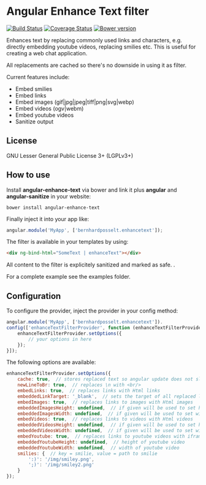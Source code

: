 # Angular Enhance Text filter

[![Build Status](https://travis-ci.org/Raydiation/angular-enhance-text.png?branch=master)](https://travis-ci.org/Raydiation/angular-enhance-text)
[![Coverage Status](https://coveralls.io/repos/Raydiation/angular-enhance-text/badge.png?branch=master)](https://coveralls.io/r/Raydiation/angular-enhance-text?branch=master)
[![Bower version](https://badge.fury.io/bo/angular-enhance-text.png)](http://badge.fury.io/bo/angular-enhance-text)

Enhances text by replacing commonly used links and characters, e.g. directly embedding youtube videos, replacing smilies etc. This is useful for creating a web chat application. 

All replacements are cached so there's no downside in using it as filter.

Current features include: 

* Embed smilies
* Embed links
* Embed images (gif|jpg|jpeg|tiff|png|svg|webp)
* Embed videos (ogv|webm)
* Embed youtube videos
* Sanitize output

## License
GNU Lesser General Public License 3+ (LGPLv3+)

## How to use
Install **angular-enhance-text** via bower and link it plus **angular** and **angular-sanitize** in your website:
    
    bower install angular-enhance-text

Finally inject it into your app like:
    
```javascript
angular.module('MyApp', ['bernhardposselt.enhancetext']);
```

The filter is available in your templates by using:

```html
<div ng-bind-html="SomeText | enhanceText"></div>
```

All content to the filter is explicitely sanitized and marked as safe.
.

For a complete example see the examples folder.

## Configuration

To configure the provider, inject the provider in your config method:
    
```javascript
angular.module('MyApp', ['bernhardposselt.enhancetext']).
config(['enhanceTextFilterProvider', function (enhanceTextFilterProvider) {
    enhanceTextFilterProvider.setOptions({
        // your options in here
    });
}]);
```

The following options are available:

```javascript
enhanceTextFilterProvider.setOptions({
    cache: true,  // stores replaced text so angular update does not slow down
    newLineToBr: true,  // replaces \n with <br/>
    embedLinks: true,  // replaces links with Html links
    embeddedLinkTarget: '_blank',  // sets the target of all replaced links
    embedImages: true,  // replaces links to images with Html images
    embeddedImagesHeight: undefined,  // if given will be used to set height of embedded images
    embeddedImagesWidth: undefined,  // if given will be used to set width of embedded images
    embedVideos: true,  // replaces links to videos with Html videos
    embeddedVideosHeight: undefined,  // if given will be used to set height of embedded videos
    embeddedVideosWidth: undefined,  // if given will be used to set width of embedded videos
    embedYoutube: true,  // replaces links to youtube videos with iframed youtube videos
    embeddedYoutubeHeight: undefined,  // height of youtube video
    embeddedYoutubeWidth: undefined,  // width of youtube video
    smilies: {  // key = smilie, value = path to smilie
        ':)': '/img/smiley.png',
        ';)': '/img/smiley2.png'
    }
});
```
